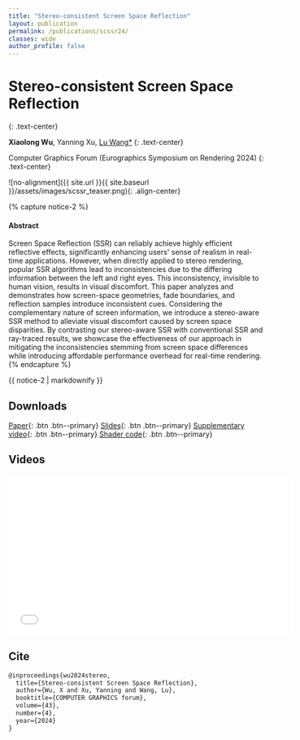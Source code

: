 ```yaml
---
title: "Stereo-consistent Screen Space Reflection"
layout: publication
permalink: /publications/scssr24/
classes: wide
author_profile: false
---
```


# Stereo-consistent Screen Space Reflection
{: .text-center}

**Xiaolong Wu**, Yanning Xu, [Lu Wang\*](https://wanglusdu.github.io/)
{: .text-center}

Computer Graphics Forum (Eurographics Symposium on Rendering 2024)
{: .text-center}

![no-alignment]({{ site.url }}{{ site.baseurl }}/assets/images/scssr_teaser.png){: .align-center}


{% capture notice-2 %}
#### Abstract

Screen Space Reflection (SSR) can reliably achieve highly efficient reflective effects, significantly enhancing users' sense of realism in real-time applications. However, when directly applied to stereo rendering, popular SSR algorithms lead to inconsistencies due to the differing information between the left and right eyes. This inconsistency, invisible to human vision, results in visual discomfort. This paper analyzes and demonstrates how screen-space geometries, fade boundaries, and reflection samples introduce inconsistent cues. Considering the complementary nature of screen information, we introduce a stereo-aware SSR method to alleviate visual discomfort caused by screen space disparities. By contrasting our stereo-aware SSR with conventional SSR and ray-traced results, we showcase the effectiveness of our approach in mitigating the inconsistencies stemming from screen space differences while introducing affordable performance overhead for real-time rendering.
{% endcapture %}

<div class="notice">
  {{ notice-2 | markdownify }}
</div>

## Downloads
[Paper](/assets/files/scssr24.pdf){: .btn .btn--primary}
[Slides](/assets/files/scssr_slide.pptx){: .btn .btn--primary}
[Supplementary video](/assets/videos/scssr24.mp4){: .btn .btn--primary}
[Shader code](/assets/files/scssr.zip){: .btn .btn--primary}
## Videos
<iframe width="560" height="315" src="/assets/videos/scssr24.mp4" frameborder="0"> </iframe>

## Cite

```html
@inproceedings{wu2024stereo,
  title={Stereo-consistent Screen Space Reflection},
  author={Wu, X and Xu, Yanning and Wang, Lu},
  booktitle={COMPUTER GRAPHICS forum},
  volume={43},
  number={4},
  year={2024}
}
```